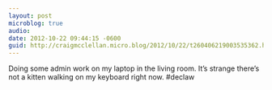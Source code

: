 ```yaml
---
layout: post
microblog: true
audio: 
date: 2012-10-22 09:44:15 -0600
guid: http://craigmcclellan.micro.blog/2012/10/22/t260406219003535362.html
---
```

Doing some admin work on my laptop in the living room. It’s strange there’s not a kitten walking on my keyboard right now. #declaw
